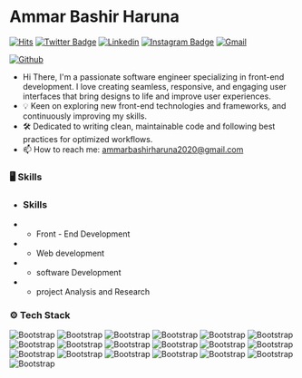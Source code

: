 # Ammar Bashir Haruna

[![Hits](https://hits.seeyoufarm.com/api/count/incr/badge.svg?url=https%3A%2F%2Fgithub.com%2FAmmarbashirharuna%2FAmmarbashirharuna&count_bg=%2379C83D&title_bg=%23555555&icon=&icon_color=%23E7E7E7&title=Profile+Views&edge_flat=false)](https://hits.seeyoufarm.com)
[![Twitter Badge](https://img.shields.io/badge/-Twitter-1da1f2?labelColor=1da1f2&logo=twitter&logoColor=white&link=https://twitter.com/AmmarHar1)](https://twitter.com/AmmarHar1)
[![Linkedin](https://img.shields.io/badge/-LinkedIn-blue?style=flat&logo=Linkedin&logoColor=white)](https://www.linkedin.com/in/Ammarbashirharuna/)
[![Instagram Badge](https://img.shields.io/badge/-Instagram-purple?logo=instagram&logoColor=white&link=https://instagram.com/Ammarbashirharuna/)](https://www.instagram.com/Ammarbashirharuna)
[![Gmail](https://img.shields.io/badge/-Gmail-c14438?style=flat&logo=Gmail&logoColor=white)](mailto:ammarbashirharuna2020@gmail.com)

[![Github](https://img.shields.io/github/followers/Ammarbashirharuna?label=Follow&style=social)](https://github.com/Ammarbashirharuna)

-  Hi There, I'm a passionate software engineer specializing in front-end development. I love creating seamless, responsive, and engaging user interfaces that bring designs to life and improve user experiences.
- 💡 Keen on exploring new front-end technologies and frameworks, and continuously improving my skills.
- 🛠️ Dedicated to writing clean, maintainable code and following best practices for optimized workflows.
- 📫 How to reach me: ammarbashirharuna2020@gmail.com


### 🖥 Skills

- ### Skills
- - Front - End Development
- - Web development
- - software Development
- - project Analysis and Research
### ⚙️ Tech Stack

![Bootstrap](https://img.shields.io/badge/-Python-05122A?style=flat-square&logo=Python&color=063977) ![Bootstrap](https://img.shields.io/badge/-Docker-05122A?style=flat-square&logo=Docker&color=063977) ![Bootstrap](https://img.shields.io/badge/-Kubernetes-05122A?style=flat-square&logo=Kubernetes&color=063977) ![Bootstrap](https://img.shields.io/badge/-MySQL-05122A?style=flat-square&logo=MySQL&color=063977) ![Bootstrap](https://img.shields.io/badge/-PostgreSQL-05122A?style=flat-square&logo=PostgreSQL&color=063977) ![Bootstrap](https://img.shields.io/badge/-Flask-05122A?style=flat-square&logo=Flask&color=063977) ![Bootstrap](https://img.shields.io/badge/-Visual%20Studio%20Code-05122A?style=flat-square&logo=Visual-Studio-Code&color=063977) ![Bootstrap](https://img.shields.io/badge/-HTML5-05122A?style=flat-square&logo=HTML5&color=063977) ![Bootstrap](https://img.shields.io/badge/-CSS3-05122A?style=flat-square&logo=CSS3&color=063977) ![Bootstrap](https://img.shields.io/badge/-Bootstrap-05122A?style=flat-square&logo=Bootstrap&color=063977) ![Bootstrap](https://img.shields.io/badge/-Tailwindcss-05122A?style=flat-square&logo=Tailwindcss&color=063977) ![Bootstrap](https://img.shields.io/badge/-JavaScrift-05122A?style=flat-square&logo=JavaScrift&color=063977) ![Bootstrap](https://img.shields.io/badge/-React-05122A?style=flat-square&logo=React&color=063977) ![Bootstrap](https://img.shields.io/badge/-Redux-05122A?style=flat-square&logo=Redux&color=063977) ![Bootstrap](https://img.shields.io/badge/-SQLite-05122A?style=flat-square&logo=SQLite&color=063977) ![Bootstrap](https://img.shields.io/badge/-Git-05122A?style=flat-square&logo=Git&color=063977) ![Bootstrap](https://img.shields.io/badge/-Github-05122A?style=flat-square&logo=Github&color=063977) ![Bootstrap](https://img.shields.io/badge/-C-05122A?style=flat-square&logo=C&color=063977) ![Bootstrap](https://img.shields.io/badge/-VB-05122A?style=flat-square&logo=VB&color=063977)

